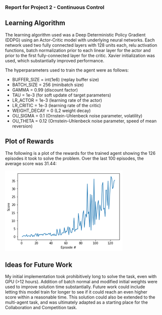 ### Report for Project 2 - Continuous Control

## Learning Algorithm

The learning algorithm used was a Deep Deterministic Policy Gradient (DDPG) using an Actor-Critic model with underlying neural networks. Each network used two fully connected layers with 128 units each, relu activation functions, batch normalization prior to each linear layer for the actor and prior to the first fully-connected layer for the critic. Xavier initialization was used, which substantially improved performance.

The hyperparameters used to train the agent were as follows:
- BUFFER_SIZE = int(1e6)  (replay buffer size)
- BATCH_SIZE = 256        (minibatch size)
- GAMMA = 0.99            (discount factor)
- TAU = 1e-3              (for soft update of target parameters)
- LR_ACTOR = 1e-3         (learning rate of the actor)
- LR_CRITIC = 1e-3        (learning rate of the critic)
- WEIGHT_DECAY = 0        (L2 weight decay)
- OU_SIGMA = 0.1          (Ornstein-Uhlenbeck noise parameter, volatility)
- OU_THETA = 0.12         (Ornstein-Uhlenbeck noise parameter, speed of mean reversion)

## Plot of Rewards

The following is a plot of the rewards for the trained agent showing the 126 episodes it took to solve the problem. Over the last 100 episodes, the average score was 31.44:

![alt text](plot_scores.png "Plot of Scores")

## Ideas for Future Work

My initial implementation took prohibitively long to solve the task, even with GPU (>12 hours). Addition of batch normal and modified initial weights were used to improve solution time substantially. Future work could include letting this model train for longer to see if it could reach an even higher score within a reasonable time. This solution could also be extended to the multi-agent task, and was ultimately adapted as a starting place for the Collaboration and Competition task.


